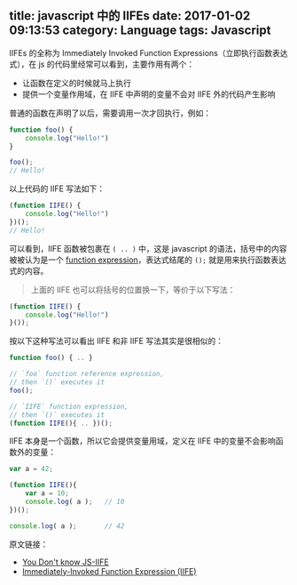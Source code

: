 title: javascript 中的 IIFEs
date: 2017-01-02 09:13:53
category: Language
tags: Javascript
---

IIFEs 的全称为 Immediately Invoked Function Expressions（立即执行函数表达式），在 js 的代码里经常可以看到，主要作用有两个：
* 让函数在定义的时候就马上执行
* 提供一个变量作用域，在 IIFE 中声明的变量不会对 IIFE 外的代码产生影响

普通的函数在声明了以后，需要调用一次才回执行，例如：

```javascript
function foo() {
    console.log("Hello!")
}

foo();
// Hello!
```

以上代码的 IIFE 写法如下：

```javascript
(function IIFE() {
    console.log("Hello!")
})();
// Hello!
```

可以看到，IIFE 函数被包裹在 `( .. )` 中，这是 javascript 的语法，括号中的内容被被认为是一个 [function expression](https://developer.mozilla.org/en-US/docs/Web/JavaScript/Reference/Operators/function)，表达式结尾的 `();` 就是用来执行函数表达式的内容。

> 上面的 IIFE 也可以将括号的位置换一下，等价于以下写法：
 ```javascript
 (function IIFE() {
     console.log("Hello!")
 }());
 ```

按以下这种写法可以看出 IIFE 和非 IIFE 写法其实是很相似的：

```javascript
function foo() { .. }

// `foo` function reference expression,
// then `()` executes it
foo();

// `IIFE` function expression,
// then `()` executes it
(function IIFE(){ .. })();
```

IIFE 本身是一个函数，所以它会提供变量用域，定义在 IIFE 中的变量不会影响函数外的变量：

```javascript
var a = 42;

(function IIFE(){
    var a = 10;
    console.log( a );   // 10
})();

console.log( a );       // 42
```


原文链接：
* [You Don't know JS-IIFE](https://github.com/getify/You-Dont-Know-JS/blob/master/up%20%26%20going/ch2.md#immediately-invoked-function-expressions-iifes)
* [Immediately-Invoked Function Expression (IIFE)](http://benalman.com/news/2010/11/immediately-invoked-function-expression/#iife)